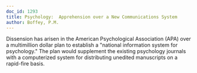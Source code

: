 ```yaml
---
doc_id: 1293
title: Psychology:  Apprehension over a New Communications System
author: Boffey, P.M.
---
```


Dissension has arisen in the American Psychological Association (APA) over a
multimillion dollar plan to establish a "national information system for
psychology."  The plan would supplement the existing psychology journals with
a computerized system for distributing unedited manuscripts on a rapid-fire
basis.